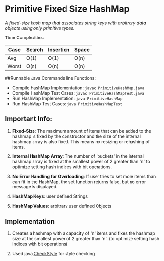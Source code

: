 # Primitive Fixed Size HashMap
*A fixed-size hash map that associates string keys with arbitrary data objects using only primitive types.*

Time Complexities:

 Case | Search | Insertion | Space
 ---- | ------ | --------- | -----
Avg   |  O(1)  |    O(1)   | O(n)
Worst |  O(n)  |    O(n)   | O(n)

##Runnable Java Commands line Functions:
* Compile HashMap Implementation: 	`javac PrimitiveHashMap.java`
* Compile HashMap Test Cases: 		`javac PrimitiveHashMapTest.java`
* Run HashMap Implementation: 		`java PrimitiveHashMap`
* Run HashMap Test Cases: 			`java PrimitiveHashMapTest`

## Important Info:
1. **Fixed-Size**: The maximum amount of items that can be added to the hashmap is fixed by the constructor and the size of the internal hashmap array is also fixed. This means no resizing or rehashing of items.

2. **Internal HashMap Array**: The number of 'buckets' in the internal hashmap array is fixed at the smallest power of 2 greater than 'n' to optimize setting hash indices with bit operations.

3. **No Error Handling for Overloading**: If user tries to set more items than can fit in the HashMap, the set function returns false, but no error message is displayed.

4. **HashMap Keys**: user defined Strings

5. **HashMap Values**: arbitrary user defined Objects

## Implementation
1. Creates a hashmap with a capacity of 'n' items and fixes the hashmap size at the smallest power of 2 greater than 'n'. (to optimize setting hash indices with bit operations)

2. Used java [CheckStyle](http://checkstyle.sourceforge.net/) for style checking
